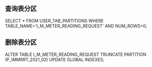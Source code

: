 ## 查询表分区
SELECT * FROM USER_TAB_PARTITIONS WHERE TABLE_NAME='I_M_METER_READING_REQUEST' AND NUM_ROWS>0;

## 删除表分区
ALTER TABLE I_M_METER_READING_REQUEST TRUNCATE PARTITION (P_IMMRRT_2021_02) UPDATE GLOBAL INDEXES;